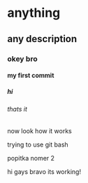 # anything
## any description

### okey bro

#### my first commit

##### hi

###### thats it

now look how it works

trying to use git bash

popitka nomer 2

hi gays
bravo its working!